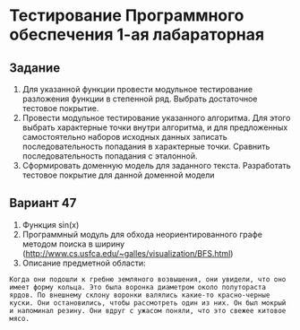 # Тестирование Программного обеспечения 1-ая лабараторная
## Задание
1. Для указанной функции провести модульное тестирование разложения функции в степенной ряд. Выбрать достаточное тестовое покрытие.
2. Провести модульное тестирование указанного алгоритма. Для этого выбрать характерные точки внутри алгоритма, и для предложенных самостоятельно наборов исходных данных записать последовательность попадания в характерные точки. Сравнить последовательность попадания с эталонной.
3. Сформировать доменную модель для заданного текста.  Разработать тестовое покрытие для данной доменной модели
## Вариант 47
1. Функция sin(x)
2. Программный модуль для обхода неориентированного графе методом поиска в ширину (http://www.cs.usfca.edu/~galles/visualization/BFS.html)
3. Описание предметной области: 
```
Когда они подошли к гребню земляного возвышения, они увидели, что оно имеет форму кольца. Это была воронка диаметром около полутораста ярдов. По внешнему склону воронки валялись какие-то красно-черные куски. Они остановились, чтобы рассмотреть один из них. Он был мокрый и напоминал резину. Они вдруг с ужасом поняли, что это свежее китовое мясо.
```
